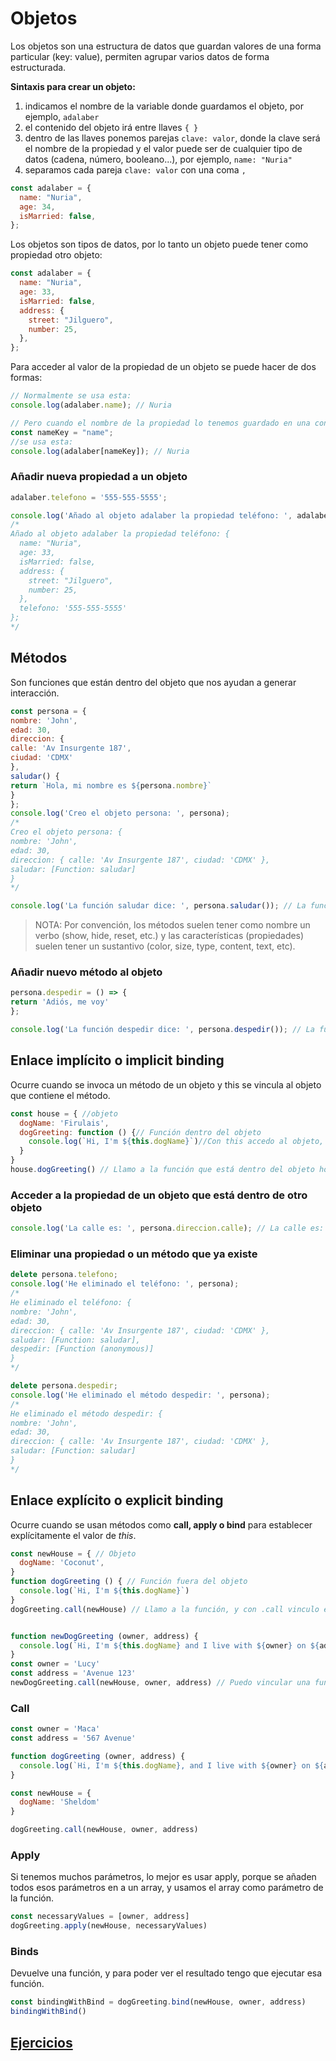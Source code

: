 # Objetos
Los objetos son una estructura de datos que guardan valores de una forma particular (key: value), permiten agrupar varios datos de forma estructurada.

**Sintaxis para crear un objeto:**
1. indicamos el nombre de la variable donde guardamos el objeto, por ejemplo, `adalaber`
2. el contenido del objeto irá entre llaves `{ }`
3. dentro de las llaves ponemos parejas `clave: valor`, donde la clave será el nombre de la propiedad y el valor puede ser de cualquier tipo de datos (cadena, número, booleano...), por ejemplo, `name: "Nuria"`
4. separamos cada pareja `clave: valor` con una coma `,`

```javascript
const adalaber = {
  name: "Nuria",
  age: 34,
  isMarried: false,
};
```

Los objetos son tipos de datos, por lo tanto un objeto puede tener como propiedad otro objeto:

```javascript
const adalaber = {
  name: "Nuria",
  age: 33,
  isMarried: false,
  address: {
    street: "Jilguero",
    number: 25,
  },
};
```

Para acceder al valor de la propiedad de un objeto se puede hacer de dos formas:

```javascript
// Normalmente se usa esta:
console.log(adalaber.name); // Nuria

// Pero cuando el nombre de la propiedad lo tenemos guardado en una constante,
const nameKey = "name";
//se usa esta:
console.log(adalaber[nameKey]); // Nuria
```

### Añadir nueva propiedad a un objeto

```javascript
adalaber.telefono = '555-555-5555';

console.log('Añado al objeto adalaber la propiedad teléfono: ', adalaber);
/*
Añado al objeto adalaber la propiedad teléfono: {
  name: "Nuria",
  age: 33,
  isMarried: false,
  address: {
    street: "Jilguero",
    number: 25,
  },
  telefono: '555-555-5555'
};
*/
```

## Métodos
Son funciones que están dentro del objeto que nos ayudan a generar interacción.

```javascript
const persona = {
nombre: 'John',
edad: 30,
direccion: {
calle: 'Av Insurgente 187',
ciudad: 'CDMX'
},
saludar() {
return `Hola, mi nombre es ${persona.nombre}`
}
};
console.log('Creo el objeto persona: ', persona);
/*
Creo el objeto persona: {
nombre: 'John',
edad: 30,
direccion: { calle: 'Av Insurgente 187', ciudad: 'CDMX' },
saludar: [Function: saludar]
}
*/

console.log('La función saludar dice: ', persona.saludar()); // La función saludar dice: Hola, mi nombre es John
```

> NOTA: Por convención, los métodos suelen tener como nombre un verbo (show, hide, reset, etc.) y las características (propiedades) suelen tener un sustantivo (color, size, type, content, text, etc).


### Añadir nuevo método al objeto

```javascript
persona.despedir = () => {
return 'Adiós, me voy'
};

console.log('La función despedir dice: ', persona.despedir()); // La función despedir dice: Adiós, me voy
```

## Enlace implícito o implicit binding
Ocurre cuando se invoca un método de un objeto y this se vincula al objeto que contiene el método.

```javascript
const house = { //objeto
  dogName: 'Firulais',
  dogGreeting: function () {// Función dentro del objeto
    console.log(`Hi, I'm ${this.dogName}`)//Con this accedo al objeto, y ya puedo acceder a la propiedades del objeto.
  } 
}
house.dogGreeting() // Llamo a la función que está dentro del objeto house
```

### Acceder a la propiedad de un objeto que está dentro de otro objeto

```javascript
console.log('La calle es: ', persona.direccion.calle); // La calle es: Av Insurgente 187
```

### Eliminar una propiedad o un método que ya existe

```javascript
delete persona.telefono;
console.log('He eliminado el teléfono: ', persona);
/*
He eliminado el teléfono: {
nombre: 'John',
edad: 30,
direccion: { calle: 'Av Insurgente 187', ciudad: 'CDMX' },
saludar: [Function: saludar],
despedir: [Function (anonymous)]
}
*/

delete persona.despedir;
console.log('He eliminado el método despedir: ', persona);
/*
He eliminado el método despedir: {
nombre: 'John',
edad: 30,
direccion: { calle: 'Av Insurgente 187', ciudad: 'CDMX' },
saludar: [Function: saludar]
}
*/
```

## Enlace explícito o explicit binding
Ocurre cuando se usan métodos como **call, apply o bind** para establecer explícitamente el valor de *this*.

```javascript
const newHouse = { // Objeto
  dogName: 'Coconut',
}
function dogGreeting () { // Función fuera del objeto
  console.log(`Hi, I'm ${this.dogName}`)
}
dogGreeting.call(newHouse) // Llamo a la función, y con .call vinculo esta función al objeto (newHouse) para poder acceder a sus propiedades


function newDogGreeting (owner, address) {
  console.log(`Hi, I'm ${this.dogName} and I live with ${owner} on ${address}`)
}
const owner = 'Lucy'
const address = 'Avenue 123'
newDogGreeting.call(newHouse, owner, address) // Puedo vincular una función con un objeto y a la vez mandarle diferentes parámetros
```
### Call

```javascript
const owner = 'Maca'
const address = '567 Avenue'

function dogGreeting (owner, address) {
  console.log(`Hi, I'm ${this.dogName}, and I live with ${owner} on ${address}`)
}

const newHouse = {
  dogName: 'Sheldom'
}

dogGreeting.call(newHouse, owner, address)
```
### Apply
Si tenemos muchos parámetros, lo mejor es usar apply, porque se añaden todos esos parámetros en a un array, y usamos el array como parámetro de la función.

```javascript
const necessaryValues = [owner, address]
dogGreeting.apply(newHouse, necessaryValues)
```

### Binds
Devuelve una función, y para poder ver el resultado tengo que ejecutar esa función.

```javascript
const bindingWithBind = dogGreeting.bind(newHouse, owner, address)
bindingWithBind()
```

## [Ejercicios](./javascript/objetos_ejercicios.md)